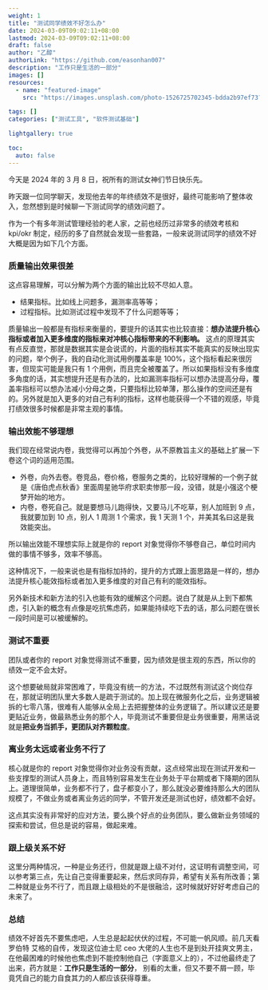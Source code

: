 ```yaml
---
weight: 1
title: "测试同学绩效不好怎么办"
date: 2024-03-09T09:02:11+08:00
lastmod: 2024-03-09T09:02:11+08:00
draft: false
author: "乙醇"
authorLink: "https://github.com/easonhan007"
description: "工作只是生活的一部分"
images: []
resources:
  - name: "featured-image"
    src: "https://images.unsplash.com/photo-1526725702345-bdda2b97ef73?w=300"

tags: []
categories: ["测试工具", "软件测试基础"]

lightgallery: true

toc:
  auto: false
---
```


今天是 2024 年的 3 月 8 日，祝所有的测试女神们节日快乐先。

昨天跟一位同学聊天，发现他去年的年终绩效不是很好，最终可能影响了整体收入，忽然想到是时候聊一下测试同学的绩效问题了。

作为一个有多年测试管理经验的老人家，之前也经历过非常多的绩效考核和 kpi/okr 制定，经历的多了自然就会发现一些套路，一般来说测试同学的绩效不好大概是因为如下几个方面。

### 质量输出效果很差

这点容易理解，可以分解为两个方面的输出比较不尽如人意。

- 结果指标。比如线上问题多，漏测率高等等；
- 过程指标。比如测试过程中发现不了什么问题等等；

质量输出一般都是有指标来衡量的，要提升的话其实也比较直接：**想办法提升核心指标或者加入更多维度的指标来对冲核心指标带来的不利影响。** 这点的原理其实有点反直觉，那就是数据其实是会说谎的，片面的指标其实不能真实的反映出现实的问题，举个例子，我的自动化测试用例覆盖率是 100%，这个指标看起来很厉害，但现实可能是我只有 1 个用例，而且完全被覆盖了。所以如果指标没有多维度多角度的话，其实想提升还是有办法的，比如漏测率指标可以想办法提高分母，覆盖率指标可以想办法减小分母之类，只要指标比较单薄，那么操作的空间还是有的。另外就是加入更多的对自己有利的指标，这样也能获得一个不错的观感，毕竟打绩效很多时候都是非常主观的事情。

### 输出效能不够理想

我们现在经常说内卷，我觉得可以再加个外卷，从不原教旨主义的基础上扩展一下卷这个词的适用范围。

- 外卷，向外去卷。卷竞品，卷价格，卷服务之类的，比较好理解的一个例子就是《唐伯虎点秋香》里面周星驰华府求职卖惨那一段，没错，就是小强这个梗梦开始的地方。
- 内卷，卷死自己。就是要想马儿跑得快，又要马儿不吃草，别人加班到 9 点，我就要加到 10 点，别人 1 周测 1 个需求，我 1 天测 1 个，并美其名曰这是我效能突出。

所以输出效能不理想实际上就是你的 report 对象觉得你不够卷自己，单位时间内做的事情不够多，效率不够高。

这种情况下，一般来说也是有指标加持的，提升的方式跟上面思路是一样的，想办法提升核心能效指标或者加入更多维度的对自己有利的能效指标。

另外新技术和新方法的引入也能有效的缓解这个问题。说白了就是从上到下都焦虑，引入新的概念有点像是吃抗焦虑药，如果能持续吃下去的话，那么问题在很长一段时间是可以被缓解的。

### 测试不重要

团队或者你的 report 对象觉得测试不重要，因为绩效是很主观的东西，所以你的绩效一定不会太好。

这个想要破局就非常困难了，毕竟没有统一的方法，不过既然有测试这个岗位存在，那就证明团队里大多数人是疏于测试的。加上现在微服务化之后，业务逻辑被拆的七零八落，很难有人能够从全局上去把握整体的业务逻辑了。所以建议还是要更贴近业务，做最熟悉业务的那个人，毕竟测试不重要但是业务很重要，用黑话说就是**把业务当抓手，更团队对齐颗粒度**。

### 离业务太远或者业务不行了

核心就是你的 report 对象觉得你对业务没有贡献，这点经常出现在测试开发和一些支撑型的测试人员身上，而且特别容易发生在业务处于平台期或者下降期的团队上。道理很简单，业务都不行了，盘子都变小了，那么就没必要维持那么大的团队规模了，不做业务或者离业务远的同学，不管开发还是测试也好，绩效都不会好。

这点其实没有非常好的应对方法，要么换个好点的业务团队，要么做新业务领域的探索和尝试，但总是说的容易，做起来难。

### 跟上级关系不好

这里分两种情况，一种是业务还行，但就是跟上级不对付，这证明有调整空间，可以参考第三点，先让自己变得重要起来，然后求同存异，希望有关系有所改善；第二种就是业务不行了，而且跟上级相处的不是很融洽，这时候就好好好考虑自己的未来了。

### 总结

绩效不好首先不要焦虑吧，人生总是起起伏伏的过程，不可能一帆风顺。前几天看罗伯特 艾格的自传，发现这位迪士尼 ceo 大佬的人生也不是到处开挂爽文男主，在他最困难的时候他也焦虑到不能控制他自己（字面意义上的），不过他最终走了出来，药方就是：**工作只是生活的一部分**， 别看的太重，但又不要不屑一顾，毕竟凭自己的能力自食其力的人都应该获得尊重。
